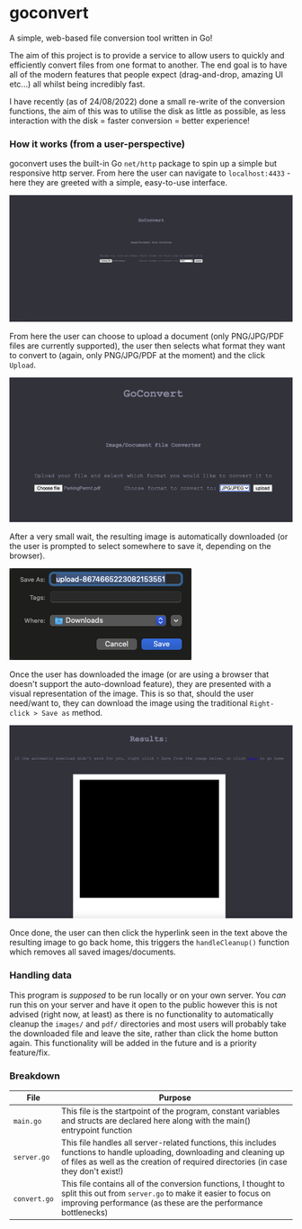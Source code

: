 # goconvert
A simple, web-based file conversion tool written in Go!

The aim of this project is to provide a service to allow users to quickly and efficiently convert files from one format to another. The end goal is to have all of the modern features that people expect (drag-and-drop, amazing UI etc...) all whilst being incredibly fast.

I have recently (as of 24/08/2022) done a small re-write of the conversion functions, the aim of this was to utilise the disk as little as possible, as less interaction with the disk = faster conversion = better experience!

### How it works (from a user-perspective)
goconvert uses the built-in Go `net/http` package to spin up a simple but responsive http server. From here the user can navigate to `localhost:4433` - here they are greeted with a simple, easy-to-use interface.

![](docs/images/homescreen.png)

From here the user can choose to upload a document (only PNG/JPG/PDF files are currently supported), the user then selects what format they want to convert to (again, only PNG/JPG/PDF at the moment) and the click `Upload`.

![](docs/images/interface.png)

After a very small wait, the resulting image is automatically downloaded (or the user is prompted to select somewhere to save it, depending on the browser).

![](docs/images/autodownload.png)

Once the user has downloaded the image (or are using a browser that doesn't support the auto-download feature), they are presented with a visual representation of the image. This is so that, should the user need/want to, they can download the image using the traditional `Right-click > Save as` method.

![](docs/images/results.png)

Once done, the user can then click the hyperlink seen in the text above the resulting image to go back home, this triggers the `handleCleanup()` function which removes all saved images/documents.

### Handling data
This program is _supposed_ to be run locally or on your own server. You _can_ run this on your server and have it open to the public however this is not advised (right now, at least) as there is no functionality to automatically cleanup the `images/` and `pdf/` directories and most users will probably take the downloaded file and leave the site, rather than click the home button again. This functionality will be added in the future and is a priority feature/fix.

### Breakdown
| File | Purpose |
| ---- | ------- |
| `main.go` | This file is the startpoint of the program, constant variables and structs are declared here along with the main() entrypoint function |
| `server.go` | This file handles all server-related functions, this includes functions to handle uploading, downloading and cleaning up of files as well as the creation of required directories (in case they don't exist!) |
| `convert.go` | This file contains all of the conversion functions, I thought to split this out from `server.go` to make it easier to focus on improving performance (as these are the performance bottlenecks) |